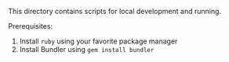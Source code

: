 This directory contains scripts for local development and running.

Prerequisites:
1. Install `ruby` using your favorite package manager
2. Install Bundler using `gem install bundler`

